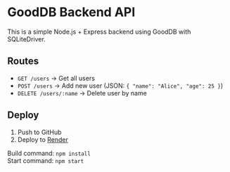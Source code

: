# GoodDB Backend API

This is a simple Node.js + Express backend using GoodDB with SQLiteDriver.

## Routes

- `GET /users` → Get all users
- `POST /users` → Add new user (JSON: `{ "name": "Alice", "age": 25 }`)
- `DELETE /users/:name` → Delete user by name

## Deploy

1. Push to GitHub
2. Deploy to [Render](https://render.com)

Build command: `npm install`  
Start command: `npm start`
